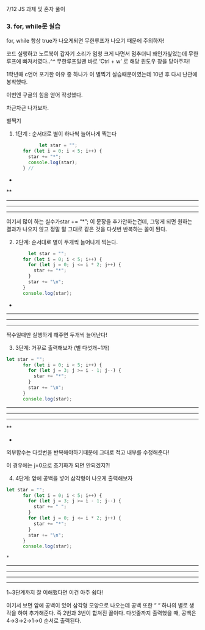 7/12 JS 과제 및 혼자 풀이

### 3. for, while문 실습

for, while 항상 true가 나오게되면 무한루프가 나오기 때문에 주의하자!

코드 실행하고 노트북이 갑자기 소리가 엄청 크게 나면서 멈추더니 왜인가싶었는데 무한루프에 빠져서였다..^^ 무한루프일땐 바로 ‘Ctrl + w’ 로 해당 윈도우 창을 닫아주자!

1학년때 c언어 포기한 이유 중 하나가 이 별찍기 실습때문이였는데 10년 후 다시 난관에 봉착했다.

이번엔 구글의 힘을 얻어 작성했다.

차근차근 나가보자.

별찍기

1) 1단계 : 순서대로 별이 하나씩 늘어나게 찍는다

```jsx
			let star = "";
      for (let i = 0; i < 5; i++) {
        star += "*";
        console.log(star);
      } //

```

*
**
***
****
*****

여기서 많이 하는 실수가star += “*”; 이 문장을 추가안하는건데, 그렇게 되면 원하는 결과가 나오지 않고 정말 말 그대로 같은 것을 다섯번 반복하는 꼴이 된다.

2) 2단계: 순서대로 별이 두개씩 늘어나게 찍는다.

```jsx
		let star = "";
      for (let i = 0; i < 5; i++) {
        for (let j = 0; j <= i * 2; j++) {
          star += "*";
        }
        star += "\n";
      }
      console.log(star);
```

*
***
*****

*******

짝수일때만 실행하게 해주면 두개씩 늘어난다!

3) 3단계: 거꾸로 출력해보자 (별 다섯개~1개)

```jsx
let star = "";
      for (let i = 0; i < 5; i++) {
        for (let j = 3; j >= i - 1; j--) {
          star += "*";
        }
        star += "\n";
      }
      console.log(star);
```

*****

****

***

**

*

외부함수는 다섯번을 반복해야하기때문에 그대로 적고 내부를 수정해준다!

이 경우에는 j=0으로 초기화가 되면 안되겠지?!

4) 4단계: 앞에 공백을 넣어 삼각형이 나오게 출력해보자

```jsx
let star = "";
      for (let i = 0; i < 5; i++) {
        for (let j = 3; j >= i - 1; j--) {
          star += " ";
        }
        for (let j = 0; j <= i * 2; j++) {
          star += "*";
        }
        star += "\n";
      }
      console.log(star);
```

    *

   ***

  *****

 *******

*********

1~3단계까지 잘 이해했다면 이건 아주 쉽다!

여기서 보면 앞에 공백이 있어 삼각형 모양으로 나오는데  공백 또한 “ “  하나의 별로 생각을 하여 추가해준다. 즉 2번과 3번이 합쳐진 꼴이다. 다섯줄까지 출력했을 때, 공백은 4→3→2→1→0 순서로 출력된다.
